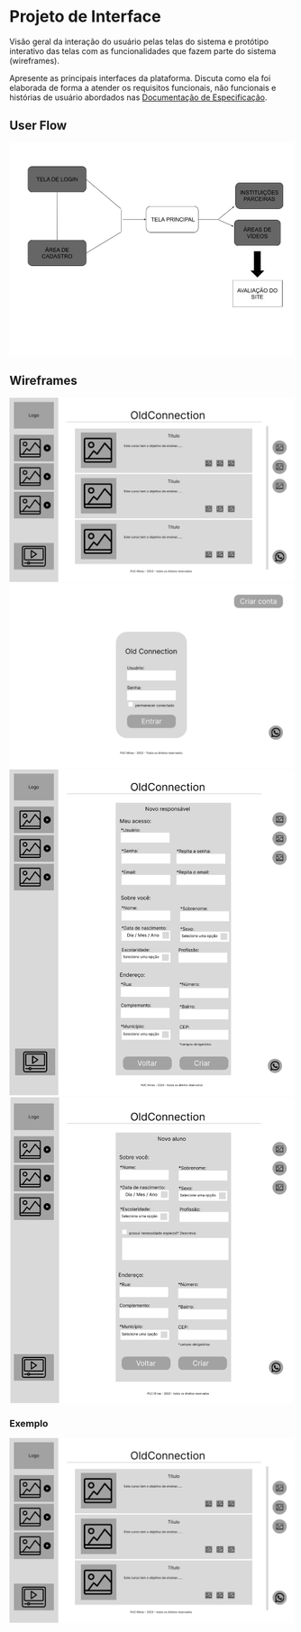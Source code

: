 
# Projeto de Interface

Visão geral da interação do usuário pelas telas do sistema e protótipo interativo das telas com as funcionalidades que fazem parte do sistema (wireframes).

 Apresente as principais interfaces da plataforma. Discuta como ela foi elaborada de forma a atender os requisitos funcionais, não funcionais e histórias de usuário abordados nas <a href="2-Especificação do Projeto.md"> Documentação de Especificação</a>.

## User Flow

![Userflow principal](img/userflow.jpg)


## Wireframes

![wireframe template](img/wireframe1.jpg)
![tela de Login](img/login.png)
![Cadastro de Responsável](img/cadastro-responsavel.png)
![Cadastro de Aluno](img/cadastro-aluno.png)


### Exemplo

![Userflow principal](img/wireframe1.jpg)
 

